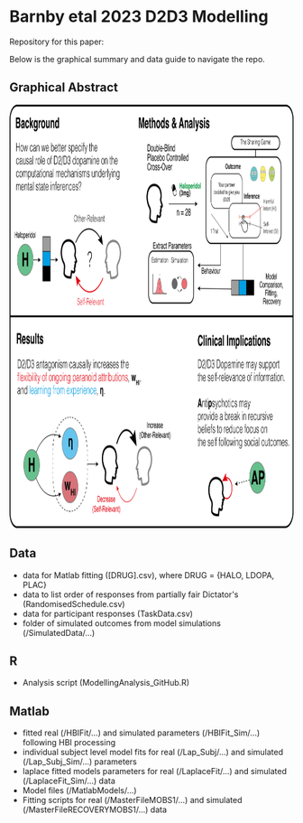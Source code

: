# Barnby etal 2023 D2D3 Modelling

Repository for this paper: 

Below is the graphical summary and data guide to navigate the repo.

## Graphical Abstract


<img src="GraphicalAbstractD2D3Modelling.png"  width="725" height="750">

## Data

- data for Matlab fitting ([DRUG].csv), where DRUG = {HALO, LDOPA, PLAC}
- data to list order of responses from partially fair Dictator's (RandomisedSchedule.csv)
- data for participant responses (TaskData.csv)
- folder of simulated outcomes from model simulations (/SimulatedData/...)

## R

- Analysis script (ModellingAnalysis_GitHub.R)

## Matlab

- fitted real (/HBIFit/...) and simulated parameters (/HBIFit_Sim/...) following HBI processing
- individual subject level model fits for real (/Lap_Subj/...) and simulated (/Lap_Subj_Sim/...) parameters
- laplace fitted models parameters for real (/LaplaceFit/...) and simulated (/LaplaceFit_Sim/...) data
- Model files (/MatlabModels/...)
- Fitting scripts for real (/MasterFileMOBS1/...) and simulated (/MasterFileRECOVERYMOBS1/...) data
